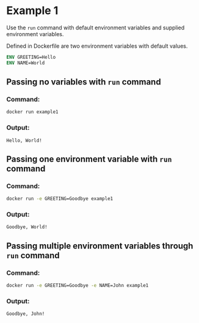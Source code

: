 # Example 1

Use the `run` command with default environment variables and supplied environment variables.

Defined in Dockerfile are two environment variables with default values.

```Dockerfile
ENV GREETING=Hello
ENV NAME=World
```

## Passing no variables with `run` command

### Command:

```bash
docker run example1
```

### Output:

```
Hello, World!
```

## Passing one environment variable with `run` command

### Command:

```bash
docker run -e GREETING=Goodbye example1
```

### Output:

```
Goodbye, World!
```

## Passing multiple environment variables through `run` command

### Command:

```bash
docker run -e GREETING=Goodbye -e NAME=John example1
```

### Output:

```
Goodbye, John!
```

